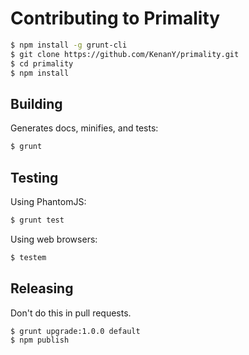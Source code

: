 # Contributing to Primality

``` bash
$ npm install -g grunt-cli
$ git clone https://github.com/KenanY/primality.git
$ cd primality
$ npm install
```

## Building

Generates docs, minifies, and tests:

``` bash
$ grunt
```

## Testing

Using PhantomJS:

``` bash
$ grunt test
```

Using web browsers:

``` bash
$ testem
```

## Releasing

Don't do this in pull requests.

``` bash
$ grunt upgrade:1.0.0 default
$ npm publish
```
